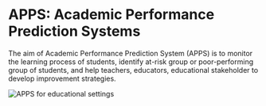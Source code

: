 # APPS: Academic Performance Prediction Systems

The aim of Academic Performance Prediction System (APPS) is to monitor the learning process of students, identify at-risk group or poor-performing group of students, and help teachers, educators, educational stakeholder to develop improvement strategies.

![APPS for educational settings](images/to/APPS_System1.JPG)

